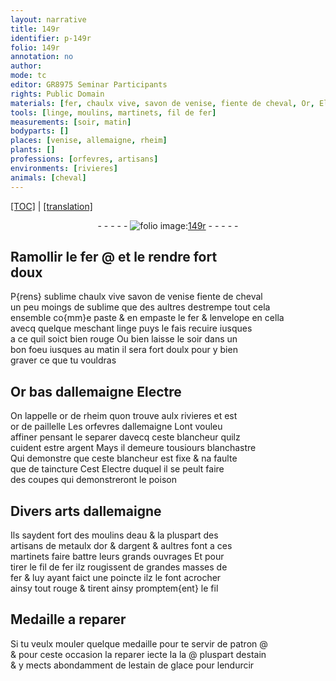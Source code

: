 ```yaml
---
layout: narrative
title: 149r
identifier: p-149r
folio: 149r
annotation: no
author:
mode: tc
editor: GR8975 Seminar Participants
rights: Public Domain
materials: [fer, chaulx vive, savon de venise, fiente de cheval, Or, Electre, or, argent, eau, metaulx, estain, estain de glace]
tools: [linge, moulins, martinets, fil de fer]
measurements: [soir, matin]
bodyparts: []
places: [venise, allemaigne, rheim]
plants: []
professions: [orfevres, artisans]
environments: [rivieres]
animals: [cheval]
---
```


<p><a href="{{ site.baseurl }}/diplomatic/" target="_blank">[TOC]</a> | <a href="{{ site.baseurl }}/texts/p-149r_tl/">[translation]</a></p><div class="folio" align="center">- - - - - <a href="http://gallica.bnf.fr/ark:/12148/btv1b10500001g/f303.image" target="_blank"><img src="https://cu-mkp.github.io/2017-workshop-edition/assets/photo-icon.png" alt="folio image: " style="display:inline-block; margin-bottom:-3px;"/>149r</a> - - - - - </div>  
  

## Ramollir le <span class="m">fer</span> @ et le rendre fort<br/> doux

 
P{rens} sublime <span class="m">chaulx vive</span> <span class="m">savon de <span class="pl">venise</span></span> <span class="m">fiente de <span class="al">cheval</span></span><br/> un peu moings de sublime que des aultres destrempe tout cela<br/> ensemble co{mm}e paste & en empaste le <span class="m">fer</span> & lenvelope en cella<br/> avecq quelque meschant <span class="tl">linge</span> puys le fais recuire iusques<br/> a ce quil soict bien rouge Ou bien laisse le <span class="ms">soir</span> dans un<br/> bon foeu iusques au <span class="ms">matin</span> il sera fort doulx pour y bien<br/> graver ce que tu vouldras
 
 
  

## <span class="m">Or</span> bas d<span class="pl">allemaigne</span> <span class="m">Electre</span>

 
On lappelle <span class="m">or</span> de <span class="pl">rheim</span> quon trouve aulx <span class="env">rivieres</span> et est<br/> <span class="m">or</span> de paillelle Les <span class="pro">orfevres</span> d<span class="pl">allemaigne</span> Lont vouleu<br/> affiner pensant le separer davecq ceste blancheur quilz<br/> cuident estre <span class="m">argent</span> Mays il demeure tousiours blanchastre<br/> Qui demonstre que ceste blancheur est fixe & na faulte<br/> que de taincture Cest <span class="m">Electre</span> duquel il se peult faire<br/> des coupes qui demonstreront le poison
 
 
  

## Divers arts d<span class="pl">allemaigne</span>

 
Ils saydent fort des <span class="tl">moulins</span> d<span class="m">eau</span> & la pluspart des<br/> <span class="pro">artisans</span> de <span class="m">metaulx</span> d<span class="m">or</span> & d<span class="m">argent</span> & aultres font a ces<br/> <span class="tl">martinets</span> <span class="del">faire</span> battre leurs grands ouvrages Et pour<br/> tirer le <span class="tl">fil de <span class="m">fer</span></span> ilz rougissent de grandes masses de<br/> <span class="m">fer</span> & luy ayant faict une poincte ilz le font acrocher<br/> ainsy tout rouge & tirent ainsy promptem{ent} le fil
 
 
  

## Medaille a reparer

 
Si tu veulx mouler quelque medaille pour te servir de patron @<br/> & pour ceste occasion la reparer iecte la la @ pluspart d<span class="m">estain</span><br/> & y mects abondamment de l<span class="m">estain de glace</span> pour lendurcir
 
